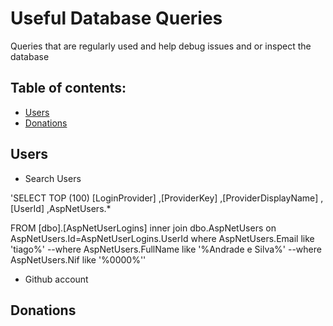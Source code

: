 
# Useful Database Queries
Queries that are regularly used and help debug issues and or inspect the database

## Table of contents:
- [Users](#users)
- [Donations](#donations)


## Users

- Search Users 

'SELECT TOP (100) [LoginProvider]
      ,[ProviderKey]
      ,[ProviderDisplayName]
      ,[UserId]
	  ,AspNetUsers.*

  FROM [dbo].[AspNetUserLogins]
  inner join dbo.AspNetUsers on AspNetUsers.Id=AspNetUserLogins.UserId
  where AspNetUsers.Email like 'tiago%'
  --where AspNetUsers.FullName like '%Andrade e Silva%'
  --where AspNetUsers.Nif like '%0000%''
  
- Github account

## Donations

